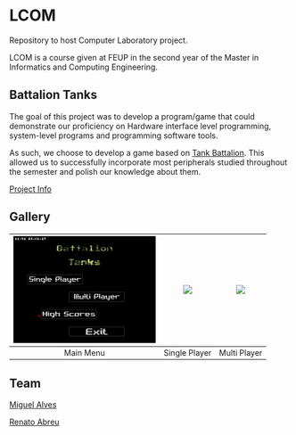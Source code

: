 # LCOM
Repository to host Computer Laboratory project.

LCOM is a course given at FEUP in the second year of the Master in Informatics and Computing Engineering.
 
## Battalion Tanks

The goal of this project was to develop a program/game that could demonstrate our proficiency on Hardware interface level programming, system-level programs and programming software tools. 

As such, we choose to develop a game based on [Tank Battalion](https://en.wikipedia.org/wiki/Tank_Battalion). This allowed us to successfully incorporate most peripherals studied throughout the semester and polish our knowledge about them.

[Project Info](https://github.com/renatoabreu11/LCOM-BattalionTanks/blob/master/Tanks/docs/Report.pdf)

## Gallery

| [<img src="/res/MainMenu.png" width="256" heigth="256">](/res/MainMenu.png)                                                                   | [<img src="/res/SinglePlayer.gif" width="256" heigth="256">](/res/SinglePlayer.gif)                                                             | [<img src="/res/MultiPlayer.gif" width="256" heigth="256">](/res/MultiPlayer.gif) |
|:---:|:---:|:---:|
| Main Menu | Single Player | Multi Player |

## Team 
[Miguel Alves](https://github.com/oindividuo)

[Renato Abreu](https://github.com/renatoabreu11)

